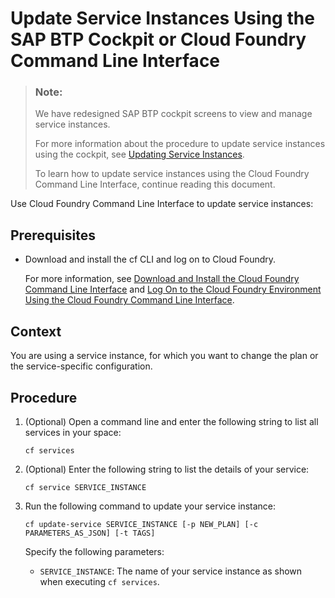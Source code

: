 <!-- loio54fe2e7250924b12916897727ea78d29 -->

# Update Service Instances Using the SAP BTP Cockpit or Cloud Foundry Command Line Interface

> ### Note:  
> We have redesigned SAP BTP cockpit screens to view and manage service instances.
> 
> For more information about the procedure to update service instances using the cockpit, see [Updating Service Instances](https://help.sap.com/viewer/09cc82baadc542a688176dce601398de/Cloud/en-US/002ae850a32244af85c8405fbcd7d9ab.html).
> 
> To learn how to update service instances using the Cloud Foundry Command Line Interface, continue reading this document.

Use Cloud Foundry Command Line Interface to update service instances:



<a name="loio54fe2e7250924b12916897727ea78d29__prereq_mts_jwl_qbb"/>

## Prerequisites

-   Download and install the cf CLI and log on to Cloud Foundry.

    For more information, see [Download and Install the Cloud Foundry Command Line Interface](../50-administration-and-ops/Download_and_Install_the_Cloud_Foundry_Command_Line_Interface_4ef907a.md) and [Log On to the Cloud Foundry Environment Using the Cloud Foundry Command Line Interface](../50-administration-and-ops/Log_On_to_the_Cloud_Foundry_Environment_Using_the_Cloud_Foundry_Command_Line_Interface_7a37d66.md).




## Context

You are using a service instance, for which you want to change the plan or the service-specific configuration.



<a name="loio54fe2e7250924b12916897727ea78d29__steps_c2g_tmq_rgb"/>

## Procedure

1.  \(Optional\) Open a command line and enter the following string to list all services in your space:

    ```
    cf services
    ```

2.  \(Optional\) Enter the following string to list the details of your service:

    ```
    cf service SERVICE_INSTANCE
    ```

3.  Run the following command to update your service instance:

    ```
    cf update-service SERVICE_INSTANCE [-p NEW_PLAN] [-c PARAMETERS_AS_JSON] [-t TAGS]
    ```

    Specify the following parameters:

    -   `SERVICE_INSTANCE`: The name of your service instance as shown when executing `cf services`.


